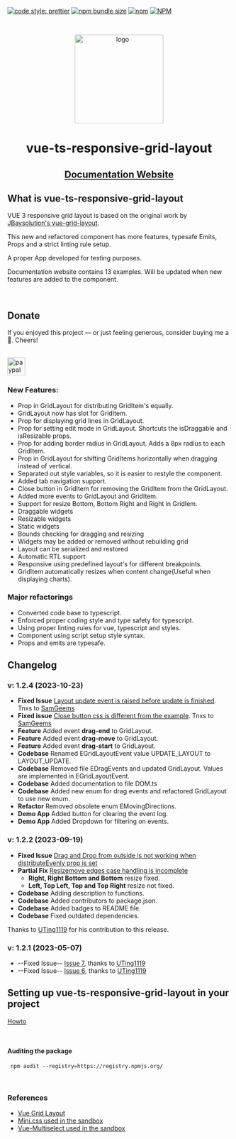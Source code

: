 
[![code style: prettier](https://img.shields.io/badge/code_style-prettier-ff69b4.svg?style=flat)](https://github.com/prettier/prettier)
[![npm bundle size](https://img.shields.io/bundlephobia/min/vue-ts-responsive-grid-layout)](https://bundlephobia.com/result?p=vue-ts-responsive-grid-layout)
[![npm](https://img.shields.io/npm/v/vue-ts-responsive-grid-layout)](https://www.npmjs.com/package/vue-ts-responsive-grid-layout)
[![NPM](https://img.shields.io/npm/l/vue-ts-responsive-grid-layout)](https://github.com/gwinnem/vue-ts-responsive-grid-layout/blob/master/LICENSE)

<br/>

<p align="center">
  <img src="https://raw.githubusercontent.com/gwinnem/vue-responsive-grid-layout/main/docs/Data%20Grid.svg" height="200" alt="logo">
</p>

<h1 align="center">vue-ts-responsive-grid-layout</h1>

<h2 align="center">
<a href="https://vue-ts-responsive-grid-layout.winnem.tech" target="_blank">Documentation Website</a>
</h2>

## What is vue-ts-responsive-grid-layout
VUE 3 responsive grid layout is based on the original work by [JBaysolution's vue-grid-layout](https://github.com/jbaysolutions/vue-grid-layout).


This new and refactored component has more features, typesafe Emits, Props and a strict linting rule setup.


A proper App developed for testing purposes.

Documentation website contains 13 examples. Will be updated when new features are added to the component.

<br/>

## Donate
If you enjoyed this project — or just feeling generous, consider buying me a 🍺. Cheers!

<br/>

<a href="https://paypal.me/gwinnem/">
    <img src="https://raw.githubusercontent.com/gwinnem/vue-responsive-grid-layout/dev/docs/paypal-images/blue.svg" height="40" alt="paypal">
</a>

<br/>

### New Features:
* Prop in GridLayout for distributing GridItem's equally.
* GridLayout now has slot for GridItem.
* Prop for displaying grid lines in GridLayout.
* Prop for setting edit mode in GridLayout. Shortcuts the isDraggable and isResizable props.
* Prop for adding border radius in GridLayout. Adds a 8px radius to each GridItem.
* Prop in GridLayout for shifting GridItems horizontally when dragging instead of vertical.
* Separated out style variables, so it is easier to restyle the component.
* Added tab navigation support.
* Close button in GridItem for removing the GridItem from the GridLayout.
* Added more events to GridLayout and GridItem.
* Support for resize Bottom, Bottom Right and Right in GridIem.
* Draggable widgets
* Resizable widgets
* Static widgets
* Bounds checking for dragging and resizing
* Widgets may be added or removed without rebuilding grid
* Layout can be serialized and restored
* Automatic RTL support
* Responsive using predefined layout's for different breakpoints.
* GridItem automatically resizes when content change(Useful when displaying charts).


### Major refactorings
* Converted code base to typescript.
* Enforced proper coding style and type safety for typescript.
* Using proper linting rules for vue, typescript and styles.
* Component using script setup style syntax.
* Props and emits are typesafe.

## Changelog


### v: 1.2.4 (2023-10-23)
* __Fixed Issue__ [Layout update event is raised before update is finished](https://github.com/gwinnem/vue-responsive-grid-layout/issues/19). Tnxs to [SamGeems](https://github.com/SamGeens)
* __Fixed issue__ [Close button css is different from the example](https://github.com/gwinnem/vue-responsive-grid-layout/issues/20). Tnxs to [SamGeems](https://github.com/SamGeens)
* __Feature__ Added event __drag-end__ to GridLayout.
* __Feature__ Added event __drag-move__ to GridLayout.
* __Feature__ Added event __drag-start__ to GridLayout.
* __Codebase__ Renamed EGridLayoutEvent value UPDATE_LAYOUT to LAYOUT_UPDATE.
* __Codebase__ Removed file EDragEvents and updated GridLayout. Values are implemented in EGridLayoutEvent.
* __Codebase__ Added documentation to file DOM.ts
* __Codebase__ Added new enum for drag events and refactored GridLayout to use new enum.
* __Refactor__ Removed obsolete enum EMovingDirections.
* __Demo App__ Added button for clearing the event log.
* __Demo App__ Added Dropdown for filtering on events.

### v: 1.2.2 (2023-09-19)
* __Fixed Issue__ [Drag and Drop from outside is not working when distributeEvenly prop is set](https://github.com/gwinnem/vue-responsive-grid-layout/issues/5)
* __Partial Fix__ [Resizemove edges case handling is incomplete](https://github.com/gwinnem/vue-responsive-grid-layout/issues/13)
  * __Right, Right Bottom and Bottom__ resize fixed.
  * __Left, Top Left, Top and Top Right__ resize not fixed.
* __Codebase__ Adding description to functions.
* __Codebase__ Added contributors to package.json.
* __Codebase__ Added badges to README file.
* __Codebase__ Fixed outdated dependencies.

Thanks to [UTing1119](https://github.com/UTing1119) for his contribution to this release.


### v: 1.2.1 (2023-05-07)
* --Fixed Issue-- [Issue 7](https://github.com/gwinnem/vue-responsive-grid-layout/issues/7), thanks to [UTing1119](https://github.com/UTing1119)
* --Fixed Issue-- [Issue 6](https://github.com/gwinnem/vue-responsive-grid-layout/issues/6), thanks to [UTing1119](https://github.com/UTing1119)


## Setting up vue-ts-responsive-grid-layout in your project
[Howto](https://github.com/gwinnem/vue-responsive-grid-layout/blob/main/docs/setup.md)

<br/>

#### Auditing the package
```
 npm audit --registry=https://registry.npmjs.org/
```

<br/>


### References
* [Vue Grid Layout](https://jbaysolutions.github.io/vue-grid-layout/guide/)
* [Mini.css used in the sandbox](https://minicss.us/docs.htm#)
* [Vue-Multiselect used in the sandbox](https://vue-multiselect.js.org/#sub-getting-started)
